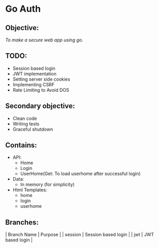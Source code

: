 # Go Auth

## Objective: 
_To make a secure web app using go._

## TODO:
* Session based login
* JWT implementation
* Setting server side cookies
* Implementing CSRF
* Rate Limiting to Avoid DOS

## Secondary objective:
* Clean code
* Writing tests
* Graceful shutdown

## Contains:
* API:
    * Home
    * Login
    * UserHome(Get: To load userhome after successful login)
* Data:
    * In memory (for simplicity) 
* Html Templates:
    * home
    * login
    * userhome

## Branches:
| Branch Name | Purpose |
| session | Session based login |
| jwt | JWT based login |